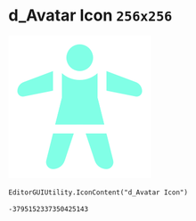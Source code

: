 # d_Avatar Icon `256x256`
<img src="/img/d_Avatar%20Icon.png" width=256 height=256>

``` CSharp
EditorGUIUtility.IconContent("d_Avatar Icon")
```
```
-3795152337350425143
```
